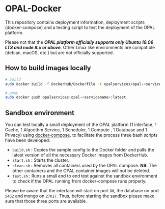 # OPAL-Docker

This repository contains deployment information, deployment scripts (docker-compose) and a testing script to test the deployment of the OPAL platform.

Please not that the **_OPAL platform officially supports only Ubuntu 16.06 LTS and node 8.x or above_**. Other Linux like environments are compatible (debian, macOS, etc.) but are not officially supported. 

## How to build images locally

```sh
# build
sudo docker build -f DockerHub/Dockerfile -t opalservices/opal-<servicename>:latest .

# push
sudo docker push opalservices:opal-<servicename>:latest
```

## Sandbox environment

You can test locally a small deployment of the OPAL platform (1 Interface, 1 Cache, 1 Algorithm Service, 1 Scheduler, 1 Compute , 1 Database and 1 Privacy) using [docker-compose](https://docs.docker.com/compose/).
to facilitate the process three bash scripts have been developed: 
  * `build.sh` : Copies the sample config to the Docker folder and pulls the latest version of all the necessary Docker images from DockerHub.
  * `start.sh` : Starts the cluster.
  * `clean.sh` : Removes all containers used by the OPAL compose. **NB**: The other containers and the OPAL container images will not be deleted. 
  * `test.sh` : Runs a small end to end test against the sandbox environment to check if the OPAL running from docker-compose runs properly.

Please be aware that the interface will start on port `80`, the database on port `5432` and mongo on `27017`. Thus, before starting the sandbox please make sure that those three ports are available.
